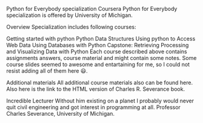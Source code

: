 Python for Everybody specialization
Coursera Python for Everybody specialization is offered by University of Michigan.

Overview
Specialization includes following courses:

Getting started with python
Python Data Structures
Using python to Access Web Data
Using Databases with Python
Capstone: Retrieving Processing and Visualizing Data with Python
Each course described above contains assignments answers, course material and might contain some notes.
Some course slides seemed to awesome and entartaining for me, so I could not resist adding all of them here 😃.

Additional materials
All additional course materials also can be found here.
Also here is the link to the HTML version of Charles R. Severance book.

Incredible Lecturer
Without him existing on a planet I probably would never quit civil engineering and got interest in programming at all. Professor Charles Severance, University of Michigan.

